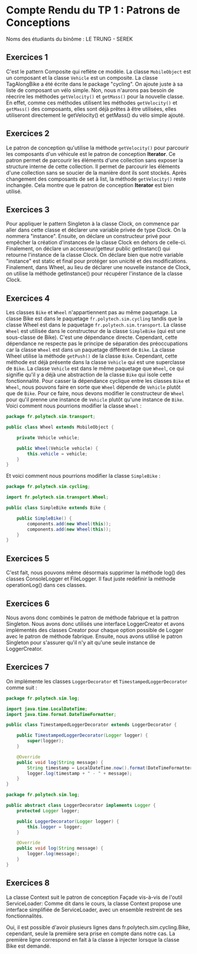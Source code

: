 # Compte Rendu du TP 1 : Patrons de Conceptions

Noms des étudiants du binôme : LE TRUNG - SEREK

## Exercices 1

C'est le pattern Composite qui reflète ce modèle. La classe `MobileObject` est un composant et la classe `Vehicle` est un composite. 
La classe TagAlongBike a été écrite dans le package "cycling". On ajoute juste à sa liste de composant un vélo simple.
Non, nous n'aurons pas besoin de réecrire les méthodes `getVelocity()` et `getMass()` pour la nouvelle classe. En effet,
comme ces méthodes utilisent les méthodes `getVelocity()` et `getMass()` des composants, elles sont déjà prêtes à être utilisées, elles
utiliseront directement le getVelocity() et getMass() du vélo simple ajouté.

## Exercices 2

Le patron de conception qu'utilise la méthode `getVelocity()` pour parcourir les composants d'un véhicule est le patron de conception **Iterator**. Ce patron permet de parcourir les éléments d'une collection sans exposer la structure interne de cette collection. Il permet de parcourir les éléments d'une collection sans se soucier de la manière dont ils sont stockés.
Après changement des composants de set à list, la méthode `getVelocity()` reste inchangée. Cela montre que le patron de conception **Iterator** est bien utilisé.


## Exercices 3

Pour appliquer le pattern Singleton à la classe Clock, on commence par aller dans cette classe et déclarer une variable privée de type Clock.
On la nommera "instance". Ensuite, on déclare un constructeur privé pour empêcher la création d'instances de la classe Clock en dehors de celle-ci.
Finalement, on déclare un accesseur/getteur public getInstanc() qui retourne l'instance de la classe Clock. On déclare bien que notre variable
"instance" est static et final pour protéger son unicité et des modifications. Finalement, dans Wheel, au lieu de déclarer une nouvelle instance de
Clock, on utilise la méthode getInstance() pour récupérer l'instance de la classe Clock.

## Exercices 4
Les classes `Bike` et `Wheel` n'appartiennent pas au même paquetage. La classe Bike est dans le paquetage `fr.polytech.sim.cycling` tandis que la classe Wheel est dans le paquetage `fr.polytech.sim.transport`.  La classe `Wheel` est utilisée dans le constructeur de la classe `SimpleBike` (qui est une sous-classe de Bike). C'est une dépendance directe. Cependant, cette dépendance ne respecte pas le principe de séparation des préoccupations car la classe `Wheel` est dans un paquetage différent de `Bike`.  La classe Wheel utilise la méthode `getPush()` de la classe `Bike`. Cependant, cette méthode est déjà présente dans la classe `Vehicle` qui est une superclasse de `Bike`. La classe `Vehicle` est dans le même paquetage que `Wheel`, ce qui signifie qu'il y a déjà une abstraction de la classe `Bike` qui isole cette fonctionnalité.  Pour casser la dépendance cyclique entre les classes `Bike` et `Wheel`, nous pouvons faire en sorte que `Wheel` dépende de `Vehicle` plutôt que de `Bike`. Pour ce faire, nous devons modifier le constructeur de `Wheel` pour qu'il prenne une instance de `Vehicle` plutôt qu'une instance de `Bike`.  Voici comment nous pourrions modifier la classe `Wheel` : 

```java
package fr.polytech.sim.transport;

public class Wheel extends MobileObject {

    private Vehicle vehicle;

    public Wheel(Vehicle vehicle) {
        this.vehicle = vehicle;
    }
}
```
Et voici comment nous pourrions modifier la classe `SimpleBike` :

```java
package fr.polytech.sim.cycling;

import fr.polytech.sim.transport.Wheel;

public class SimpleBike extends Bike {

    public SimpleBike() {
        components.add(new Wheel(this));
        components.add(new Wheel(this));
    }
}
```

## Exercices 5

C'est fait, nous pouvons même désormais supprimer la méthode log() des classes ConsoleLogger et FileLogger.
Il faut juste redéfinir la méthode operationLog() dans ces classes.

## Exercices 6

Nous avons donc combinés le patron de méthode fabrique et la pattron Singleton. Nous avons donc utilisés une interface LoggerCreator et
avons implémentés des classes Creator pour chaque option possible de Logger avec le patron de méthode fabrique. Ensuite, nous avons utilisé
le patron Singleton pour s'assurer qu'il n'y ait qu'une seule instance de LoggerCreator.

## Exercices 7

On implémente les classes `LoggerDecorator` et `TimestampedLoggerDecorator` comme suit : 
    
```java
package fr.polytech.sim.log;

import java.time.LocalDateTime;
import java.time.format.DateTimeFormatter;

public class TimestampedLoggerDecorator extends LoggerDecorator {

    public TimestampedLoggerDecorator(Logger logger) {
        super(logger);
    }

    @Override
    public void log(String message) {
        String timestamp = LocalDateTime.now().format(DateTimeFormatter.ISO_LOCAL_DATE_TIME);
        logger.log(timestamp + " - " + message);
    }
}
```

```java
package fr.polytech.sim.log;

public abstract class LoggerDecorator implements Logger {
    protected Logger logger;

    public LoggerDecorator(Logger logger) {
        this.logger = logger;
    }

    @Override
    public void log(String message) {
        logger.log(message);
    }
}
```
## Exercices 8

La classe Context suit le patron de conception Façade vis-à-vis de l'outil ServiceLoader:
Comme dit dans le cours, la classe Context propose une interface simplifiée de ServiceLoader, avec un ensemble restreint de ses fonctionnalités.

Oui, il est possible d'avoir plusieurs lignes dans fr.polytech.sim.cycling.Bike, cependant, seule la première sera prise en compte dans notre cas.
La première ligne correspond en fait à la classe à injecter lorsque la classe Bike est demandé.

